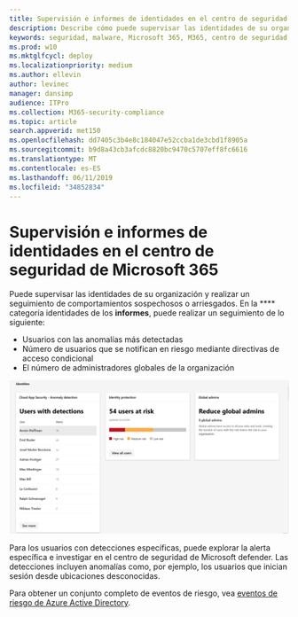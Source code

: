 ```yaml
---
title: Supervisión e informes de identidades en el centro de seguridad de Microsoft 365
description: Describe cómo puede supervisar las identidades de su organización y realizar un seguimiento de comportamientos sospechosos o arriesgados.
keywords: seguridad, malware, Microsoft 365, M365, centro de seguridad, monitor, informe, identidad
ms.prod: w10
ms.mktglfcycl: deploy
ms.localizationpriority: medium
ms.author: ellevin
author: levinec
manager: dansimp
audience: ITPro
ms.collection: M365-security-compliance
ms.topic: article
search.appverid: met150
ms.openlocfilehash: dd7405c3b4e8c184047e52ccba1de3cbd1f8905a
ms.sourcegitcommit: b9d8a43cb3afcdc8820bc9470c5707eff8fc6616
ms.translationtype: MT
ms.contentlocale: es-ES
ms.lasthandoff: 06/11/2019
ms.locfileid: "34852834"
---
```

# <a name="identity-monitoring-and-reporting-in-microsoft-365-security-center"></a>Supervisión e informes de identidades en el centro de seguridad de Microsoft 365

Puede supervisar las identidades de su organización y realizar un seguimiento de comportamientos sospechosos o arriesgados. En la **** categoría identidades de los **informes**, puede realizar un seguimiento de lo siguiente:

* Usuarios con las anomalías más detectadas
* Número de usuarios que se notifican en riesgo mediante directivas de acceso condicional
* El número de administradores globales de la organización

![Categoría identidades de la página informes](./media/security-docs/identities.png)

Para los usuarios con detecciones específicas, puede explorar la alerta específica e investigar en el centro de seguridad de Microsoft defender. Las detecciones incluyen anomalías como, por ejemplo, los usuarios que inician sesión desde ubicaciones desconocidas.

Para obtener un conjunto completo de eventos de riesgo, vea [eventos de riesgo de Azure Active Directory](https://docs.microsoft.com/azure/active-directory/reports-monitoring/concept-risk-events).
